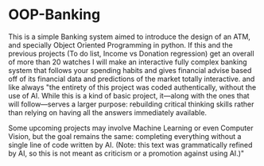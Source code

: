 # OOP-Banking
This is a simple Banking system aimed to introduce the design of an ATM, and specially Object Oriented Programming in python. 
If this and the previous projects (To do list, Income vs Donation regression) get an overall of more than 20 watches I will make an interactive fully complex banking system that follows your spending habits and gives financial advise based off of its financial data and predictions of the market totally interactive.
and like always "the entirety of this project was coded authentically, without the use of AI. While this is a kind of basic project, it—along with the ones that will follow—serves a larger purpose: rebuilding critical thinking skills rather than relying on having all the answers immediately available.

Some upcoming projects may involve Machine Learning or even Computer Vision, but the goal remains the same: completing everything without a single line of code written by AI. (Note: this text was grammatically refined by AI, so this is not meant as criticism or a promotion against using AI.)"

